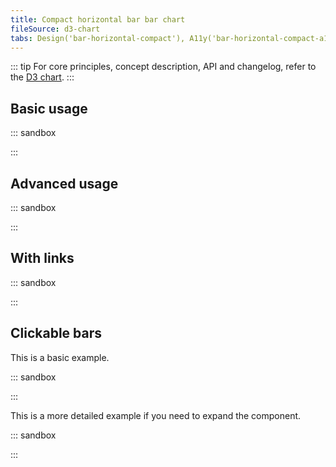 ```yaml
---
title: Compact horizontal bar bar chart
fileSource: d3-chart
tabs: Design('bar-horizontal-compact'), A11y('bar-horizontal-compact-a11y'), API('bar-horizontal-compact-api'), Examples('bar-horizontal-compact-d3-code'), Changelog('d3-chart-changelog')
---
```


::: tip
For core principles, concept description, API and changelog, refer to the [D3 chart](/data-display/d3-chart/d3-chart).
:::

## Basic usage

::: sandbox

<script lang="tsx">
  export Demo from './examples/basic_usage.tsx';
</script>

:::

## Advanced usage

::: sandbox

<script lang="tsx">
  export Demo from './examples/advanced_usage.tsx';
</script>

:::

## With links

::: sandbox

<script lang="tsx">
  export Demo from './examples/links.tsx';
</script>

:::

## Clickable bars

This is a basic example.

::: sandbox

<script lang="tsx">
  export Demo from './examples/clickable_basic.tsx';
</script>

:::

This is a more detailed example if you need to expand the component.

::: sandbox

<script lang="tsx">
  export Demo from './examples/clickable_advanced.tsx';
</script>

:::